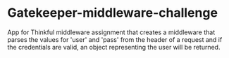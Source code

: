 # Gatekeeper-middleware-challenge

App for Thinkful middleware assignment that creates a middleware that parses the values for 'user' and 'pass' from the header of a request and if the credentials are valid, an object representing the user will be returned.
